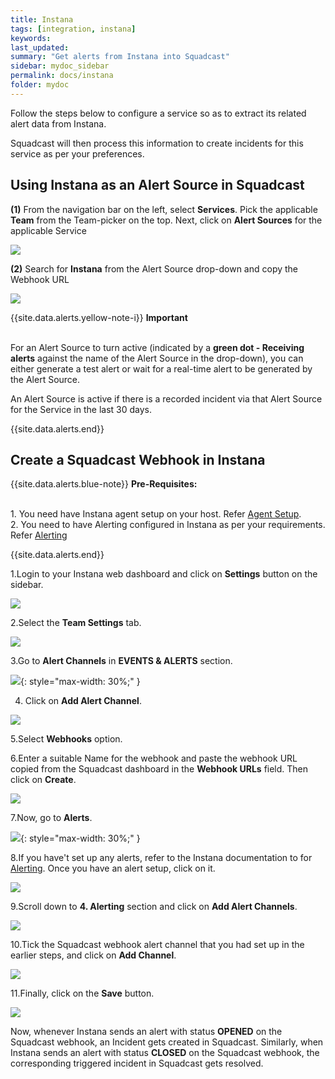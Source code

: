 ```yaml
---
title: Instana
tags: [integration, instana]
keywords: 
last_updated: 
summary: "Get alerts from Instana into Squadcast"
sidebar: mydoc_sidebar
permalink: docs/instana
folder: mydoc
---
```


Follow the steps below to configure a service so as to extract its related alert data from Instana.

Squadcast will then process this information to create incidents for this service as per your preferences.


## Using Instana as an Alert Source in Squadcast

**(1)** From the navigation bar on the left, select **Services**. Pick the applicable **Team** from the Team-picker on the top. Next, click on **Alert Sources** for the applicable Service

![](../.gitbook/assets/alert\_source\_1.png)

**(2)** Search for **Instana** from the Alert Source drop-down and copy the Webhook URL

![](../.gitbook/assets/instana\_1.png)

{{site.data.alerts.yellow-note-i}}
<b>Important</b><br/><br/>
<p>For an Alert Source to turn active (indicated by a <b>green dot - Receiving alerts</b> against the name of the Alert Source in the drop-down), you can either generate a test alert or wait for a real-time alert to be generated by the Alert Source.</p>
<p>An Alert Source is active if there is a recorded incident via that Alert Source for the Service in the last 30 days.</p>
{{site.data.alerts.end}}

## Create a Squadcast Webhook in Instana

{{site.data.alerts.blue-note}}
<b>Pre-Requisites: </b>
<br/><br/><p>1. You need have Instana agent setup on your host. Refer <a href="https://docs.instana.io/quick_start/agent_setup/" target=_blank>Agent Setup</a>.<br/>
2. You need to have Alerting configured in Instana as per your requirements. Refer <a href="https://docs.instana.io/quick_start/alerting/" target=_blank>Alerting</a></p>
{{site.data.alerts.end}}

1.Login to your Instana web dashboard and click on **Settings** button on the sidebar.

![](../.gitbook/assets/instana\_2.png)

2.Select the **Team Settings** tab. 

![](../.gitbook/assets/instana\_3.png)

3.Go to **Alert Channels**  in **EVENTS & ALERTS** section. 

![](../.gitbook/assets/instana\_4.png){: style="max-width: 30%;" }

4. Click on **Add Alert Channel**.

![](../.gitbook/assets/instana\_5.png)

5.Select **Webhooks** option.

6.Enter a suitable Name for the webhook and paste the webhook URL copied from the Squadcast dashboard in the **Webhook URLs** field. Then click on **Create**. 

![](../.gitbook/assets/instana\_6.png)

7.Now, go to **Alerts**.

![](../.gitbook/assets/instana\_7.png){: style="max-width: 30%;" }

8.If you have't set up any alerts, refer to the Instana documentation to for [Alerting](https://docs.instana.io/quick_start/alerting/). Once you have an alert setup, click on it.

![](../.gitbook/assets/instana\_8.png)

9.Scroll down to **4. Alerting** section and click on **Add Alert Channels**. 

![](../.gitbook/assets/instana\_9.png)

10.Tick the Squadcast webhook alert channel that you had set up in the earlier steps, and click on **Add Channel**. 

![](../.gitbook/assets/instana\_10.png)

11.Finally, click on the **Save** button.

![](../.gitbook/assets/instana\_11.png)

Now, whenever Instana sends an alert with status **OPENED** on the Squadcast webhook, an Incident gets created in Squadcast.
Similarly, when Instana sends an alert with status **CLOSED** on the Squadcast webhook, the corresponding triggered incident in Squadcast gets resolved.